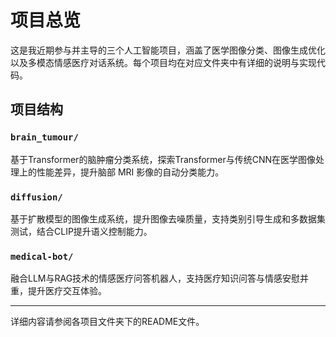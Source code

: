 # 项目总览

这是我近期参与并主导的三个人工智能项目，涵盖了医学图像分类、图像生成优化以及多模态情感医疗对话系统。每个项目均在对应文件夹中有详细的说明与实现代码。

## 项目结构

### `brain_tumour/`
基于Transformer的脑肿瘤分类系统，探索Transformer与传统CNN在医学图像处理上的性能差异，提升脑部 MRI 影像的自动分类能力。

### `diffusion/`
基于扩散模型的图像生成系统，提升图像去噪质量，支持类别引导生成和多数据集测试，结合CLIP提升语义控制能力。

### `medical-bot/`
融合LLM与RAG技术的情感医疗问答机器人，支持医疗知识问答与情感安慰并重，提升医疗交互体验。

---

详细内容请参阅各项目文件夹下的README文件。
